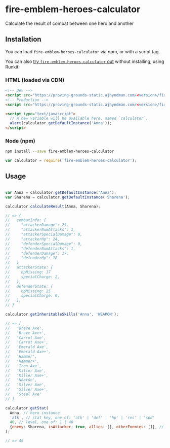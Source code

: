 # fire-emblem-heroes-calculator

Calculate the result of combat between one hero and another

## Installation

You can load `fire-emblem-heroes-calculator` via npm, or with a script tag.

You can also [try `fire-emblem-heroes-calculator` out](https://npm.runkit.com/fire-emblem-heroes-calculator) without installing, using Runkit!

### HTML (loaded via CDN)

```html
<!-- Dev -->
<script src="https://proving-grounds-static.ajhyndman.com/<version>/fire-emblem-heroes-calculator.js"></script>
<!-- Production -->
<script src="https://proving-grounds-static.ajhyndman.com/<version>/fire-emblem-heroes-calculator.min.js"></script>

<script type="text/javascript">
  // A new variable will be available here, named `calculator`.
  alert(calculator.getDefaultInstance('Anna'));
</script>
```

### Node (npm)

```bash
npm install --save fire-emblem-heroes-calculator
```

```js
var calculator = require('fire-emblem-heroes-calculator');
```

## Usage

```js

var Anna = calculator.getDefaultInstance('Anna');
var Sharena = calculator.getDefaultInstance('Sharena');

calculator.calculateResult(Anna, Sharena);

// => {
//   combatInfo: {
//     "attackerDamage": 25,
//     "attackerNumAttacks": 1,
//     "attackerSpecialDamage": 0,
//     "attackerHp": 24,
//     "defenderSpecialDamage": 0,
//     "defenderNumAttacks": 1,
//     "defenderDamage": 17,
//     "defenderHp": 18
//   }
//   attackerState: {
//     hpMissing: 17
//     specialCharge: 2,
//   },
//   defenderState: {
//     hpMissing: 25
//     specialCharge: 0,
//   },
// }

calculator.getInheritableSkills('Anna', 'WEAPON');

// => [
//   'Brave Axe',
//   'Brave Axe+',
//   'Carrot Axe',
//   'Carrot Axe+',
//   'Emerald Axe',
//   'Emerald Axe+',
//   'Hammer',
//   'Hammer+',
//   'Iron Axe',
//   'Killer Axe',
//   'Killer Axe+',
//   'Nóatún',
//   'Silver Axe',
//   'Silver Axe+',
//   'Steel Axe'
// ]

calculator.getStat(
  Anna, // hero instance
  'atk', // stat key, one of: 'atk' | 'def' | 'hp' | 'res' | 'spd'
  40, // level, one of: 1 | 40
  {enemy: Sharena, isAttacker: true, allies: [], otherEnemies: []}, // Context (optional)
);

// => 45
```
